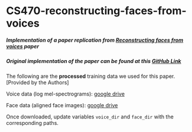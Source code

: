 # CS470-reconstructing-faces-from-voices

##### Implementation of a paper replication from [Reconstructing faces from voices](https://arxiv.org/abs/1905.10604) paper 
##### Original implementation of the paper can be found at this [GitHub Link](https://github.com/cmu-mlsp/reconstructing_faces_from_voices)

The following are the **processed** training data we used for this paper. [Provided by the Authors]

Voice data (log mel-spectrograms): [google drive](https://drive.google.com/open?id=1T5Mv_7FC2ZfrjQu17Rn9E24IOgdii4tj)

Face data (aligned face images): [google drive](https://drive.google.com/open?id=1qmxGwW5_lNQbTqwW81yPObJ-S-n3rpXp)

Once downloaded, update variables `voice_dir` and `face_dir` with the corresponding paths.

